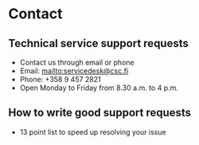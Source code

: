 # Contact

## Technical service support requests

* Contact us through email or phone
* Email: <mailto:servicedesk@csc.fi>
* Phone: +358 9 457 2821
* Open Monday to Friday from 8.30 a.m. to 4 p.m.

## How to write good support requests
* 13 point list to speed up resolving your issue

